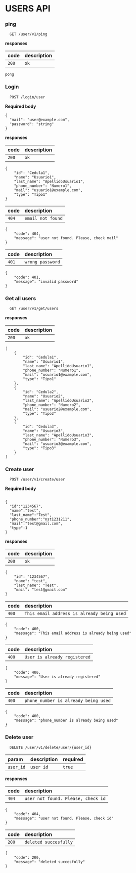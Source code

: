 
# USERS API



### ping

```http
  GET /user/v1/ping
```
**responses**

| code | description     | 
| :-------- | :------- | 
| `200`      | `ok` | 

```
pong
``` 

### Login

```http
  POST /login/user
```

**Required body**

```
{
  "mail": "user@example.com",
  "password": "string"
}
```
**responses**

| code | description     | 
| :-------- | :------- | 
| `200`      | `ok` |

```
{
    "id": "Cedula1",
    "name": "Usuario1",
    "last_name": "ApellidoUsuario1",
    "phone_number": "Numero1",
    "mail": "usuario1@example.com",
    "type": "Tipo1"
}
``` 

| code | description     | 
| :-------- | :------- | 
| `404`      | `email not found` |

```
{
    "code": 404,
    "message": "user not found. Please, check mail"
}
```

| code | description     | 
| :-------- | :------- | 
| `401`      | `wrong password` |

```
{
    "code": 401,
    "message": "invalid password"
}
```

### Get all users

```http
  GET /user/v1/get/users
```

**responses**

| code | description     | 
| :-------- | :------- | 
| `200`      | `ok` |

```
[
    {
        "id": "Cedula1",
        "name": "Usuario1",
        "last_name": "ApellidoUsuario1",
        "phone_number": "Numero1",
        "mail": "usuario1@example.com",
        "type": "Tipo1"
    },
    {
        "id": "Cedula2",
        "name": "Usuario2",
        "last_name": "ApellidoUsuario2",
        "phone_number": "Numero2",
        "mail": "usuario2@example.com",
        "type": "Tipo2"
    },
    {
        "id": "Cedula3",
        "name": "Usuario3",
        "last_name": "ApellidoUsuario3",
        "phone_number": "Numero3",
        "mail": "usuario3@example.com",
        "type": "Tipo3"
    }
]
``` 

### Create user

```http
  POST /user/v1/create/user
```

**Required body**

```

{
  "id":"1234567",
  "name":"test",
  "last_name":"Test",
  "phone_number":"nst1231211",
  "mail":"test@gmail.com",
  "type":1
}

```

**responses**

| code | description     | 
| :-------- | :------- | 
| `200`      | `ok` |

```
{
    "id": "1234567",
    "name": "test",
    "last_name": "Test",
    "mail": "test@gmail.com"
}
``` 


| code | description     | 
| :-------- | :------- | 
| `400`      | `This email address is already being used` |

```
{
    "code": 400,
    "message": "This email address is already being used"
}
```


| code | description     | 
| :-------- | :------- | 
| `400`      | `User is already registered` |

```
{
    "code": 400,
    "message": "User is already registered"
}
```

| code | description     | 
| :-------- | :------- | 
| `400`      | `phone_number is already being used` |

```
{
    "code": 400,
    "message": "phone_number is already being used"
}
```

### Delete user

```http
  DELETE /user/v1/delete/user/{user_id}
```

| param | description     | required|
| :-------- | :------- | :------- | 
| `user_id`      | `user id` |`true` |

**responses**

| code | description     | 
| :-------- | :------- | 
| `404`      | `user not found. Please, check id` |

```
{
    "code": 404,
    "message": "user not found. Please, check id"
}
```

| code | description     | 
| :-------- | :------- | 
| `200`      | `deleted succesfully` |

```
{
    "code": 200,
    "message": "deleted succesfully"
}
```